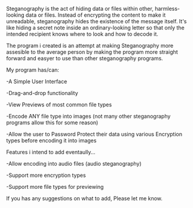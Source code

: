 Steganography is the act of hiding data or files within other, harmless-looking data or files. Instead of encrypting the content to make it unreadable, steganography hides the existence of the message itself. It's like hiding a secret note inside an ordinary-looking letter so that only the intended recipient knows where to look and how to decode it.

The program i created is an attempt at making Steganography more assesible to the average person by making the program more straight forward and easyer to use than other steganography programs.

My program has/can:

-A Simple User Interface

-Drag-and-drop functionality

-View Previews of most common file types

-Encode ANY file type into images (not many other steganography programs allow this for some reason)

-Allow the user to Password Protect their data using various Encryption types before encoding it into images


Features i intend to add eventaully...

-Allow encoding into audio files (audio steganography)

-Support more encryption types

-Support more file types for previewing


If you has any suggestions on what to add, Please let me know.
